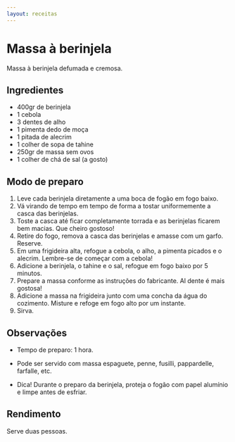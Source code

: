 ```yaml
---
layout: receitas
---
```

# Massa à berinjela

Massa à berinjela defumada e cremosa.

## Ingredientes

* 400gr de berinjela
* 1 cebola
* 3 dentes de alho
* 1 pimenta dedo de moça
* 1 pitada de alecrim
* 1 colher de sopa de tahine
* 250gr de massa sem ovos  <i class="fas fa-seedling"></i>
* 1 colher de chá de sal (a gosto)

## Modo de preparo

1. Leve cada berinjela diretamente a uma boca de fogão em fogo baixo.
2. Vá virando de tempo em tempo de forma a tostar uniformemente a casca das berinjelas. 
3. Toste a casca até ficar completamente torrada e as berinjelas ficarem bem macias. Que cheiro gostoso! <i class="fas fa-laugh"></i>
4. Retire do fogo, remova a casca das berinjelas e amasse com um garfo. Reserve.
5. Em uma frigideira alta, refogue a cebola, o alho, a pimenta picados e o alecrim. Lembre-se de começar com a cebola! <i class="fas fa-wink"></i>
6. Adicione a berinjela, o tahine e o sal, refogue em fogo baixo por 5 minutos.
6. Prepare a massa conforme as instruções do fabricante. Al dente é mais gostosa! <i class="fas fa-wink"></i>
7. Adicione a massa na frigideira junto com uma concha da água do cozimento. Misture e refoge em fogo alto por um instante.
8. Sirva.

## Observações

* Tempo de preparo: 1 hora.

* Pode ser servido com massa espaguete, penne, fusilli, pappardelle, farfalle, etc.

* Dica! Durante o preparo da berinjela, proteja o fogão com papel alumínio e limpe antes de esfriar. <i class="fas fa-laugh-wink"></i>

## Rendimento

Serve duas pessoas.



